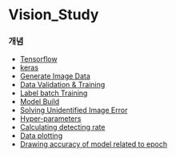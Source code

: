# Vision_Study

### 개념

- [Tensorflow]()
- [keras]()
- [Generate Image Data]()
- [Data Validation & Training]()
- [Label batch Training]()
- [Model Build]()
- [Solving Unidentified Image Error]()
- [Hyper-parameters]()
- [Calculating detecting rate]()
- [Data plotting]()
- [Drawing accuracy of model related to epoch]()

